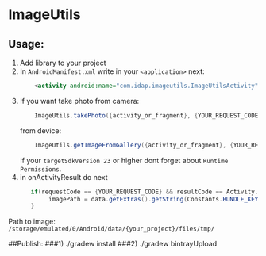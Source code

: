 # ImageUtils

## Usage:
1. Add library to your project
2. In `AndroidManifest.xml` write in your `<application>` next:
    ```xml
        <activity android:name="com.idap.imageutils.ImageUtilsActivity"/>
    ```
3. If you want take photo from camera:
    ```java
        ImageUtils.takePhoto({activity_or_fragment}, {YOUR_REQUEST_CODE});
    ```
    from device:
    ```java
        ImageUtils.getImageFromGallery({activity_or_fragment}, {YOUR_REQUEST_CODE});
    ```
    If your `targetSdkVersion 23` or higher dont forget about `Runtime Permissions`.
4. in onActivityResult do next
    ```java
       if(requestCode == {YOUR_REQUEST_CODE} && resultCode == Activity.RESULT_OK){
            imagePath = data.getExtras().getString(Constants.BUNDLE_KEY);
       }
    ```
  Path to image: `/storage/emulated/0/Android/data/{your_project}/files/tmp/`
  
##Publish:
###1) ./gradew install
###2) ./gradew bintrayUpload
